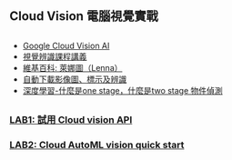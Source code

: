 ## Cloud Vision 電腦視覺實戰
##
* [Google Cloud Vision AI](https://cloud.google.com/vision/?hl=zh_TW#header_3)
* [視覺辨識課程講義](https://github.com/jumbokh/gcp_class/blob/master/VISION/%E8%A6%96%E8%A6%BA%E8%BE%A8%E8%AD%98%E8%AA%B2%E7%A8%8B.pptx)
* [維基百科: 萊娜圖（Lenna）](https://zh.wikipedia.org/wiki/%E8%90%8A%E5%A8%9C%E5%9C%96)
* [自動下載影像圖、標示及辨識](https://github.com/jumbokh/cv_face/tree/master/opencv/day3)
* [深度學習-什麼是one stage，什麼是two stage 物件偵測](https://medium.com/@chih.sheng.huang821/%E6%B7%B1%E5%BA%A6%E5%AD%B8%E7%BF%92-%E4%BB%80%E9%BA%BC%E6%98%AFone-stage-%E4%BB%80%E9%BA%BC%E6%98%AFtwo-stage-%E7%89%A9%E4%BB%B6%E5%81%B5%E6%B8%AC-fc3ce505390f)

##
### [LAB1: 試用 Cloud vision API](https://cloud.google.com/vision/docs/drag-and-drop?hl=zh-tw)
### [LAB2: Cloud AutoML vision quick start](https://blog.gcp.expert/cloud-automl-vision-quick-start/)
